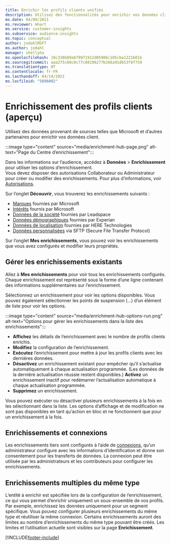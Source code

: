 ```yaml
---
title: Enrichir les profils clients unifiés
description: Utilisez des fonctionnalités pour enrichir vos données client.
ms.date: 04/09/2021
ms.reviewer: mhart
ms.service: customer-insights
ms.subservice: audience-insights
ms.topic: conceptual
author: jodahlMSFT
ms.author: jodahl
manager: shellyha
ms.openlocfilehash: 10c338b89a6f9971912d05986c105cba1221b01b
ms.sourcegitcommit: aaa275c60c0c77c88196277b266a91d653f8f759
ms.translationtype: HT
ms.contentlocale: fr-FR
ms.lasthandoff: 04/14/2021
ms.locfileid: "5896002"
---
```

# <a name="enrichment-for-customer-profiles-preview"></a>Enrichissement des profils clients (aperçu)

Utilisez des données provenant de sources telles que Microsoft et d’autres partenaires pour enrichir vos données client.

:::image type="content" source="media/enrichment-hub-page.png" alt-text="Page du Centre d’enrichissement":::

Dans les informations sur l’audience, accédez à **Données** > **Enrichissement** pour utiliser les options d’enrichissement.    
Vous devez disposer des autorisations Collaborateur ou Administrateur pour créer ou modifier des enrichissements. Pour plus d’informations, voir [Autorisations](permissions.md).

Sur l’onglet **Découvrir**, vous trouverez les enrichissements suivants :

- [Marques](enrichment-microsoft.md) fournies par Microsoft
- [Intérêts](enrichment-microsoft.md) fournis par Microsoft
- [Données de la société](enrichment-leadspace.md) fournies par Leadspace
- [Données démographiques](enrichment-experian.md) fournies par Experian
- [Données de localisation](enrichment-here.md) fournies par HERE Technologies
- [Données personnalisées](enrichment-SFTP-custom-import.md) via SFTP (Secure File Transfer Protocol)

Sur l’onglet **Mes enrichissements**, vous pouvez voir les enrichissements que vous avez configurés et modifier leurs propriétés.

## <a name="manage-existing-enrichments"></a>Gérer les enrichissements existants

Allez à **Mes enrichissements** pour voir tous les enrichissements configurés. Chaque enrichissement est représenté sous la forme d’une ligne contenant des informations supplémentaires sur l’enrichissement.

Sélectionnez un enrichissement pour voir les options disponibles. Vous pouvez également sélectionner les points de suspension (...) d’un élément de liste pour voir les options.

:::image type="content" source="media/enrichment-hub-options-run.png" alt-text="Options pour gérer les enrichissements dans la liste des enrichissements":::

- **Affichez** les détails de l’enrichissement avec le nombre de profils clients enrichis.
- **Modifiez** la configuration de l’enrichissement.
- **Exécutez** l’enrichissement pour mettre à jour les profils clients avec les dernières données.
- **Désactivez** un enrichissement existant pour empêcher qu’il s’actualise automatiquement à chaque actualisation programmée. (Les données de la dernière actualisation réussie restent disponibles.) **Activez** un enrichissement inactif pour redémarrer l’actualisation automatique à chaque actualisation programmée.
- **Supprimez** un enrichissement.

Vous pouvez exécuter ou désactiver plusieurs enrichissements à la fois en les sélectionnant dans la liste. Les options d’affichage et de modification ne sont pas disponibles en tant qu’action en bloc et ne fonctionnent que pour un enrichissement à la fois.

## <a name="enrichments-and-connections"></a>Enrichissements et connexions

Les enrichissements tiers sont configurés à l’aide de [connexions](connections.md), qu’un administrateur configure avec les informations d’identification et donne son consentement pour les transferts de données. La connexion peut être utilisée par les administrateurs et les contributeurs pour configurer les enrichissements.  

## <a name="multiple-enrichments-of-the-same-type"></a>Enrichissements multiples du même type

L’entité à enrichir est spécifiée lors de la configuration de l’enrichissement, ce qui vous permet d’enrichir uniquement un sous-ensemble de vos profils. Par exemple, enrichissez les données uniquement pour un segment spécifique. Vous pouvez configurer plusieurs enrichissements du même type et réutiliser la même connexion. Certains enrichissements auront des limites au nombre d’enrichissements du même type pouvant être créés. Les limites et l’utilisation actuelle sont visibles sur la page **Enrichissement**.

[!INCLUDE[footer-include](../includes/footer-banner.md)]

